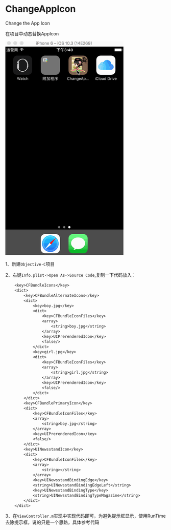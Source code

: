 # ChangeAppIcon
Change the App Icon

在项目中动态替换AppIcon

![示例gif](https://github.com/GlassOfRedWinemm/ChangeAppIcon/blob/master/ChangeAppIcon/ChangeAppIcon/ChangeAppIcon.gif)

1、新建`Objective-C`项目

2、右键`Info.plist->Open As->Source Code`,复制一下代码放入：

```
    <key>CFBundleIcons</key>
    <dict>
        <key>CFBundleAlternateIcons</key>
        <dict>
            <key>boy.jpg</key>
            <dict>
                <key>CFBundleIconFiles</key>
                <array>
                    <string>boy.jpg</string>
                </array>
                <key>UIPrerenderedIcon</key>
                <false/>
            </dict>
            <key>girl.jpg</key>
            <dict>
                <key>CFBundleIconFiles</key>
                <array>
                    <string>girl.jpg</string>
                </array>
                <key>UIPrerenderedIcon</key>
                <false/>
            </dict>
        </dict>
        <key>CFBundlePrimaryIcon</key>
        <dict>
            <key>CFBundleIconFiles</key>
            <array>
                <string>boy.jpg</string>
            </array>
            <key>UIPrerenderedIcon</key>
            <false/>
        </dict>
        <key>UINewsstandIcon</key>
        <dict>
            <key>CFBundleIconFiles</key>
            <array>
                <string></string>
            </array>
            <key>UINewsstandBindingEdge</key>
            <string>UINewsstandBindingEdgeLeft</string>
            <key>UINewsstandBindingType</key>
            <string>UINewsstandBindingTypeMagazine</string>
        </dict>
    </dict>

```
3、在`ViewController.m`实现中实现代码即可，为避免提示框显示，使用RunTime去除提示框，说的只是一个思路，具体参考代码


